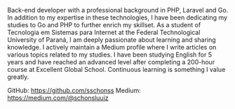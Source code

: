 Back-end developer with a professional background in PHP, Laravel and Go. In addition to my expertise in these technologies, I have been dedicating my studies to Go and PHP to further enrich my skillset. As a student of Tecnologia em Sistemas para Internet at the Federal Technological University of Paraná, I am deeply passionate about learning and sharing knowledge. I actively maintain a Medium profile where I write articles on various topics related to my studies. I have been studying English for 5 years and have reached an advanced level after completing a 200-hour course at Excellent Global School. Continuous learning is something I value greatly.

GitHub: https://github.com/sschonss
Medium: https://medium.com/@schonsluuiz
